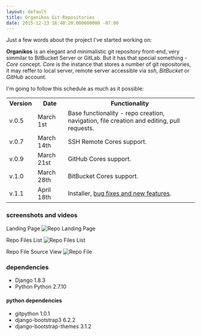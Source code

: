 ```yaml
---
layout: default
title: Organikos Git Repositories
date: 2015-12-13 16:40:20.000000000 -07:00
---
```

Just a few words about the project I've started working on:

**Organikos** is an elegant and minimalistic git repository front-end, very simmilar to BitBucket Server or GitLab. But it has that special something - *Core* concept.
*Core* is the instance that stores a number of git repositories, it may reffer to local server, remote server accessible via *ssh*, *BitBucket* or *GitHub* account.

I'm going to follow this schedule as much as it possible:

<table>
<tr><th>Version</th><th>Date</th><th>Functionality</th></tr>
<tr>
<td> v.0.5 </td><td> March 1st </td><td> Base functionality - repo creation, navigation, file creation and editing, pull requests.</td>
</tr>
<tr>
<td> v.0.7 </td><td> March 14th </td><td> SSH Remote Cores support.</td>
</tr>
<tr>
<td> v.0.9 </td><td> March 21st </td><td> GitHub Cores support.</td>
</tr>
<tr>
<td> v.1.0 </td><td> March 28th </td><td> BitBucket Cores support.</td>
</tr>
<td> v.1.1 </td><td> April 18th </td><td> Installer, <a href="https://github.com/lenchevsky/organikos/issues">bug fixes and new features</a>.</td>
</tr>
</table>

### screenshots and videos
Landing Page
![Repo Landing Page](https://raw.githubusercontent.com/lenchevsky/organikos/master/pictures/screens/repo_list.png)

Repo Files List
![Repo Files List](https://raw.githubusercontent.com/lenchevsky/organikos/master/pictures/screens/repo_files.png)

Repo File Source View
![Repo File](https://raw.githubusercontent.com/lenchevsky/organikos/master/pictures/screens/repo_source.png)

### dependencies
* Django 1.8.3
* Python Python 2.7.10

#### python dependencies
* gitpython 1.0.1
* django-bootstrap3 6.2.2
* django-bootstrap-themes 3.1.2
